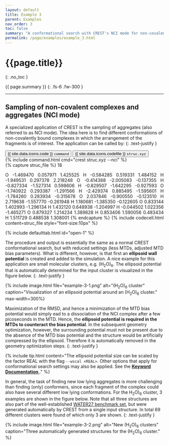 ```yaml
---
layout: default
title: Example 3
parent: Examples
nav_order: 3
toc: false
summary: "A conformational search with CREST's NCI mode for non-covalent systems."
permalink: /page/examples/example_3.html
---
```


# {{page.title}}
{: .no_toc }

{{ page.summary }}
{: .fs-6 .fw-300 }

---

## Sampling of non-covalent complexes and aggregates (NCI mode)

A specialized application of CREST is the sampling of aggregates (also referred to as NCI mode). 
The idea here is to find different conformations of non-covalently bound complexes in 
which the arrangement of the fragments is of interest. 
The application can be called by:
{: .text-justify }

 <!-- Tab links -->
<div class="tab card">
  <button class="tablinks tab-id-1" onclick="openTabId(event, 'tab-1-1', 'tab-id-1')" id="open-1">{{ site.data.icons.code }} <code>command</code></button>
  <button class="tablinks tab-id-1" onclick="openTabId(event, 'tab-1-2', 'tab-id-1')">{{ site.data.icons.codefile }} <code>struc.xyz</code></button>
</div>
<!-- Tab content -->
<div id="tab-1-1" class="tabcontent tab-id-1" style="text-align:justify">
{% include command.html cmd="crest struc.xyz <span class='nt'>--nci</span>" %}
</div>
<div id="tab-1-2" class="tabcontent tab-id-1" style="text-align:justify">
{% capture struc_file %}
   18

 O    -1.469470     0.057971     1.425525
 H    -0.584285     0.519331     1.484152
 H    -1.949531     0.297378     2.218248
 O    -0.414388    -2.005083    -0.137355
 H    -0.827334    -1.527314     0.598606
 H    -0.829507    -1.642295    -0.927593
 O    -1.740922     0.293387    -1.291566
 H    -2.429374     0.885495    -1.595601
 H    -1.784260     0.283934    -0.315678
 O     2.037846    -0.900550    -0.123510
 H     2.719638    -1.557770    -0.261948
 H     1.180681    -1.385350    -0.122605
 O     0.833144     1.402993    -1.296134
 H     1.432120     0.648938    -1.204997
 H    -0.044502     1.022356    -1.465271
 O     0.879327     1.214234     1.389828
 H     0.853406     1.590056     0.483434
 H     1.511729     0.488538     1.308001
{% endcapture %}
{% include codecell.html content=struc_file style="font-size:10px" %}
</div>
{% include defaulttab.html id="open-1" %}



The procedure and output is essentially the same as a normal CREST conformational search, 
but with reduced settings (less MTDs, adjusted MTD bias parameters). 
What is different, however, is that first an **ellipsoid wall potential** is created and added
to the simulation. 
A nice example for this application are small molecular clusters, e.g. (H<sub>2</sub>O)<sub>6</sub>.
The ellipsoid potential that is automatically determined for the input cluster is visualized in the figure below.
{: .text-justify }

{% include image.html file="example-3-1.png" alt="(H<sub>2</sub>O)<sub>6</sub> cluster" caption="Visualization of an ellipsoid potential around an (H<sub>2</sub>O)<sub>6</sub> cluster." max-width=300%}


Maximization of the RMSD, and hence a minimization of the MTD bias potential would simply 
ead to a dissociation of the NCI complex after a few picoseconds in the MTD.
Hence, the **ellipsoid potential is required in the MTDs to counteract the bias potential**.
In the subsequent geometry optimization, however, the surrounding potential must not be present 
due to the absence of the MTD bias potential and the structure would be artificially compressed 
by the ellipsoid. Therefore it is automatically removed in the geometry optimization steps.
{: .text-justify }

{% include tip.html content="The ellipsoid potential size can be scaled by the factor REAL with the flag `--wscal <REAL>`. Other options that apply for conformational search settings may also be applied. See the [**Keyword Documentation** <i class='fa-solid fa-book'></i>](../documentation/keywords.html#conformational-search-settings)." %}

In general, the task of finding new low lying aggregates is more challenging than finding (only)
conformers, since each fragment of the complex could also have several different low lying
conformations. For the H<sub>2</sub>O)<sub>6</sub> cluster, 3 examples are shown in the figure below.
Note that all three structures are also part of the well-established 
[WATER27 benchmark set](https://doi.org/10.1021/ct800549f), but were generated automatically 
by CREST from a single input structure. 
In total 69 different clusters were found of which only 3 are shown.
{: .text-justify }

{% include image.html file="example-3-2.png" alt="New (H<sub>2</sub>O)<sub>6</sub> clusters" caption="Three automatically generated structures for the (H<sub>2</sub>O)<sub>6</sub> cluster." %}

